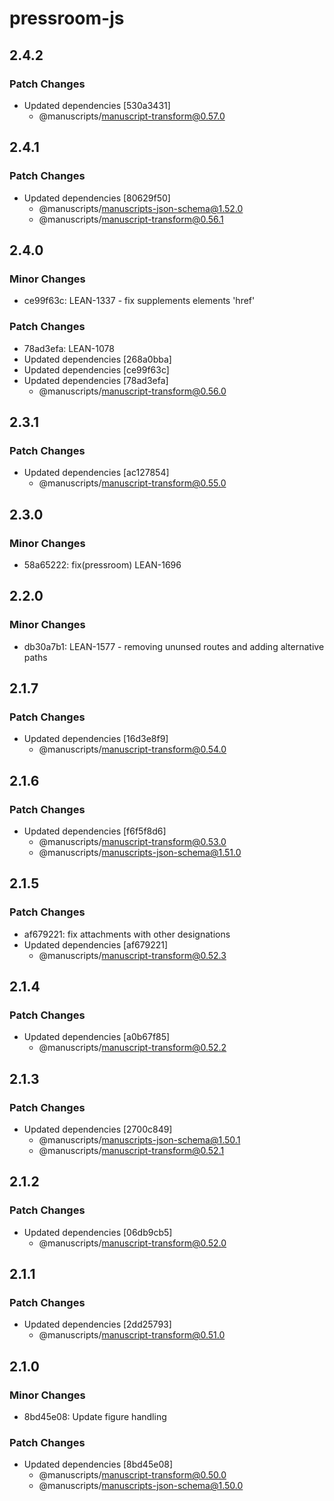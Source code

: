 # pressroom-js

## 2.4.2

### Patch Changes

- Updated dependencies [530a3431]
  - @manuscripts/manuscript-transform@0.57.0

## 2.4.1

### Patch Changes

- Updated dependencies [80629f50]
  - @manuscripts/manuscripts-json-schema@1.52.0
  - @manuscripts/manuscript-transform@0.56.1

## 2.4.0

### Minor Changes

- ce99f63c: LEAN-1337 - fix supplements elements 'href'

### Patch Changes

- 78ad3efa: LEAN-1078
- Updated dependencies [268a0bba]
- Updated dependencies [ce99f63c]
- Updated dependencies [78ad3efa]
  - @manuscripts/manuscript-transform@0.56.0

## 2.3.1

### Patch Changes

- Updated dependencies [ac127854]
  - @manuscripts/manuscript-transform@0.55.0

## 2.3.0

### Minor Changes

- 58a65222: fix(pressroom) LEAN-1696

## 2.2.0

### Minor Changes

- db30a7b1: LEAN-1577 - removing ununsed routes and adding alternative paths

## 2.1.7

### Patch Changes

- Updated dependencies [16d3e8f9]
  - @manuscripts/manuscript-transform@0.54.0

## 2.1.6

### Patch Changes

- Updated dependencies [f6f5f8d6]
  - @manuscripts/manuscript-transform@0.53.0
  - @manuscripts/manuscripts-json-schema@1.51.0

## 2.1.5

### Patch Changes

- af679221: fix attachments with other designations
- Updated dependencies [af679221]
  - @manuscripts/manuscript-transform@0.52.3

## 2.1.4

### Patch Changes

- Updated dependencies [a0b67f85]
  - @manuscripts/manuscript-transform@0.52.2

## 2.1.3

### Patch Changes

- Updated dependencies [2700c849]
  - @manuscripts/manuscripts-json-schema@1.50.1
  - @manuscripts/manuscript-transform@0.52.1

## 2.1.2

### Patch Changes

- Updated dependencies [06db9cb5]
  - @manuscripts/manuscript-transform@0.52.0

## 2.1.1

### Patch Changes

- Updated dependencies [2dd25793]
  - @manuscripts/manuscript-transform@0.51.0

## 2.1.0

### Minor Changes

- 8bd45e08: Update figure handling

### Patch Changes

- Updated dependencies [8bd45e08]
  - @manuscripts/manuscript-transform@0.50.0
  - @manuscripts/manuscripts-json-schema@1.50.0
